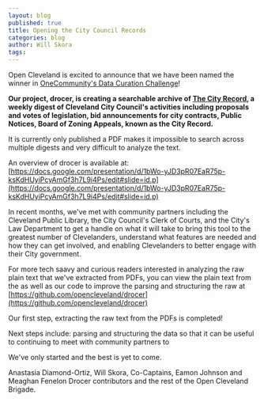 ```yaml
---
layout: blog
published: true
title: Opening the City Council Records
categories: blog
author: Will Skora
tags: 
---
```


Open Cleveland is excited to announce that we have been named the winner in [OneCommunity's Data Curation Challenge](http://www.meetup.com/Greater-Cleveland-Data-Curation-Group/events/229410937/)! 

**Our project, drocer, is creating a searchable archive of [The City Record](http://clevelandcitycouncil.org/the-city-record/), a weekly digest of Cleveland City Council's activities including proposals and votes of legislation, bid announcements for city contracts, Public Notices, Board of Zoning Appeals, known as the City Record.** 

It is currently only published a PDF makes it impossible to search across multiple digests and very difficult to analyze the text.

An overview of drocer is available at: 
[https://docs.google.com/presentation/d/1bWo-yJD3pR07EaR75p-ksKdHUyiPcyAmGf3h7L9i4Ps/edit#slide=id.p](https://docs.google.com/presentation/d/1bWo-yJD3pR07EaR75p-ksKdHUyiPcyAmGf3h7L9i4Ps/edit#slide=id.p)

In recent months, we've met with community partners including the Cleveland Public Library, the City Council's Clerk of Courts, and the City's Law Department to get a handle on what it will take to bring this tool to the greatest number of Clevelanders, understand what features are needed and how they can get involved, and enabling Clevelanders to better engage with their City government. 

For more tech saavy and curious readers interested in analyzing the raw plain text that we've extracted from PDFs, you can view the plain text from the as well as our code to improve the parsing and structuring the raw at [https://github.com/opencleveland/drocer](https://github.com/opencleveland/drocer)

Our first step, extracting the raw text from the PDFs is completed! 

Next steps include: 
parsing and structuring the data so that it can be useful to 
continuing to meet with community partners to 


We've only started and the best is yet to come. 

Anastasia Diamond-Ortiz, Will Skora, Co-Captains, Eamon Johnson and Meaghan Fenelon Drocer contributors and the rest of the Open Cleveland Brigade. 






